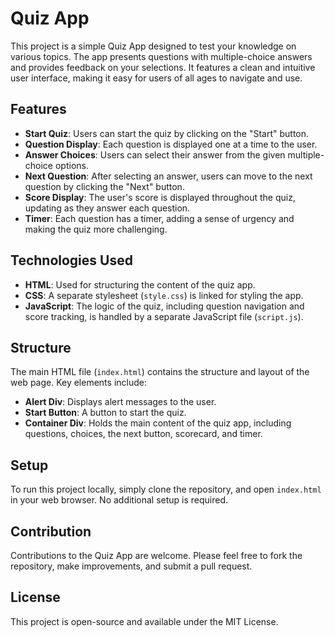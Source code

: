 # Quiz App

This project is a simple Quiz App designed to test your knowledge on various topics. The app presents questions with multiple-choice answers and provides feedback on your selections. It features a clean and intuitive user interface, making it easy for users of all ages to navigate and use.

## Features

- **Start Quiz**: Users can start the quiz by clicking on the "Start" button.
- **Question Display**: Each question is displayed one at a time to the user.
- **Answer Choices**: Users can select their answer from the given multiple-choice options.
- **Next Question**: After selecting an answer, users can move to the next question by clicking the "Next" button.
- **Score Display**: The user's score is displayed throughout the quiz, updating as they answer each question.
- **Timer**: Each question has a timer, adding a sense of urgency and making the quiz more challenging.

## Technologies Used

- **HTML**: Used for structuring the content of the quiz app.
- **CSS**: A separate stylesheet (`style.css`) is linked for styling the app.
- **JavaScript**: The logic of the quiz, including question navigation and score tracking, is handled by a separate JavaScript file (`script.js`).

## Structure

The main HTML file (`index.html`) contains the structure and layout of the web page. Key elements include:

- **Alert Div**: Displays alert messages to the user.
- **Start Button**: A button to start the quiz.
- **Container Div**: Holds the main content of the quiz app, including questions, choices, the next button, scorecard, and timer.

## Setup

To run this project locally, simply clone the repository, and open `index.html` in your web browser. No additional setup is required.

## Contribution

Contributions to the Quiz App are welcome. Please feel free to fork the repository, make improvements, and submit a pull request.

## License

This project is open-source and available under the MIT License.